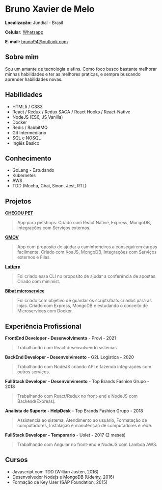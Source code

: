 
# Bruno Xavier de Melo

**Localização:** Jundiaí - Brasil

**Celular:** [Whatsapp](https://api.whatsapp.com/send?phone=5511998881910&text=oi)

**E-mail:** bruno94@outlook.com

## Sobre mim
Sou um amante de tecnologia e afins. Como foco busco bastante melhorar minhas habilidades e ter as melhores praticas, e sempre buscando aprender habilidades novas.

## Habilidades

* HTML5 / CSS3
* React / Redux / Redux SAGA / React Hooks / React-Native
* NodeJS (ES6, JS Vanilla)
* Docker
* Redis / RabbitMQ
* Git Intermediario
* SQL e NOSQL
* Inglês Basico


## Conhecimento
* GoLang - Estudando
* Kubernetes
* AWS
* TDD (Mocha, Chai, Sinon, Jest, RTL)

## Projetos

**[CHEGOU PET](https://play.google.com/store/apps/details?id=com.brunooomelo.chegoupet)**
> App para petshops. Criado com React Native, Express, MongoDB, Integrações com Serviços externos.

**[GMOV](https://gmov.app)**
> App com proposito de ajudar a caminhoneiros a conseguirem cargas facilmente. Criado com KoaJS, MongoDB, Integrações com Serviços externos e Filas. 

**[Lottery](https://github.com/brunooomelo/lottery)**
> Foi criado essa CLI no proposito de ajudar a conferência de apostas. Criado com minimist.

**[Bibat microservice](https://github.com/brunooomelo/bibat-microservice)**
> Foi criado com objetivo de guardar os scripts/bats criados para as lojas. Criado com Express, MongoDB e estudando o conceito de Microservices com Docker.

## Experiência Profissional

**FrontEnd Developer - Desenvolvimento** - Provi - 2021
> Trabalhando com React desenvolvendo sistemas.

**BackEnd Developer - Desenvolvimento** - G2L Logística - 2020
> Trabalhando com NodeJS criando API e fazendo integrações com outros serviços.

**FullStack Developer - Desenvolvimento** - Top Brands Fashion Grupo - 2018
> Trabalhando com React/Redux no front-end e NodeJS com Backend(Express).

**Analista de Suporte - HelpDesk** - Top Brands Fashion Grupo - 2018
> Assistencia ao sistema, Atendimento ao usuário, Formatação de computadores, Instalação e manutenção de computadores e rede.

**FullStack Developer - Temporario** - Uolet - 2017 (2 meses)
> Trabalhando com Angular no front-end e NodeJS com Lambda AWS.

## Cursos
* Javascript com TDD (Willian Justen, 2016)
* Desenvolvedor Nodejs e MongoDB (Udemy, 2016)
* Formação de Key User (SAP Foundation, 2015)
